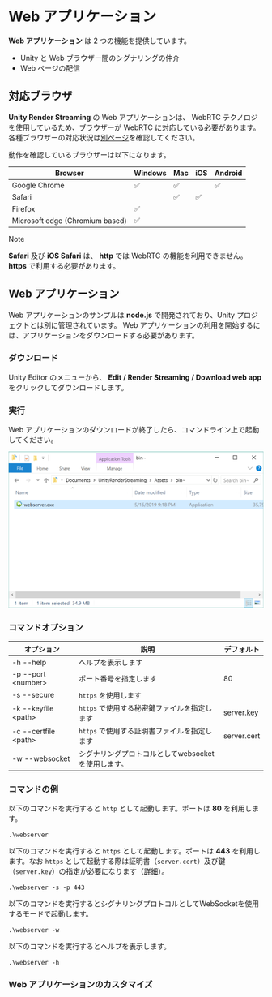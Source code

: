 # Web アプリケーション

**Web アプリケーション** は 2 つの機能を提供しています。

- Unity と Web ブラウザー間のシグナリングの仲介
- Web ページの配信

## 対応ブラウザ

**Unity Render Streaming** の Web アプリケーションは、 WebRTC テクノロジを使用しているため、ブラウザーが WebRTC に対応している必要があります。各種ブラウザーの対応状況は[別ページ](https://caniuse.com/#search=webrtc)を確認してください。

動作を確認しているブラウザーは以下になります。

| Browser                           | Windows            | Mac                | iOS                | Android            |
| --------------------------------- | ------------------ | ------------------ | ------------------ | ------------------ |
| Google Chrome                     | :white_check_mark: | :white_check_mark: |                    | :white_check_mark: |
| Safari                            |                    | :white_check_mark: | :white_check_mark: |                    |
| Firefox                           | :white_check_mark: |                    |                    |                    |
| Microsoft edge (Chromium based)   | :white_check_mark: |                    |                    |                    |

> [!NOTE]
> **Safari** 及び **iOS Safari** は、 **http** では WebRTC の機能を利用できません。 **https** で利用する必要があります。

## Web アプリケーション

Web アプリケーションのサンプルは **node.js** で開発されており、Unity プロジェクトとは別に管理されています。
Web アプリケーションの利用を開始するには、アプリケーションをダウンロードする必要があります。 

### ダウンロード

Unity Editor のメニューから、 **Edit / Render Streaming / Download web app** をクリックしてダウンロードします。


### 実行

Web アプリケーションのダウンロードが終了したら、コマンドライン上で起動してください。

![Launch webserver explorer](../images/launch_webserver_explorer.png)

### コマンドオプション

| オプション             | 説明                                       | デフォルト   |
| --------------------- | ----------------------------------------  | ----------- |
| -h --help             | ヘルプを表示します                          |             |
| -p --port \<number\>  | ポート番号を指定します                       | 80          |
| -s --secure           | `https` を使用します                      |            |
| -k --keyfile \<path\> | `https` で使用する秘密鍵ファイルを指定します | server.key  |
| -c --certfile \<path\>| `https` で使用する証明書ファイルを指定します | server.cert |
| -w --websocket        | シグナリングプロトコルとしてwebsocketを使用します。 |         |

### コマンドの例

以下のコマンドを実行すると `http` として起動します。ポートは **80** を利用します。

```shell
.\webserver
```

以下のコマンドを実行すると `https` として起動します。ポートは **443** を利用します。なお `https` として起動する際は証明書（`server.cert`）及び鍵（`server.key`）の指定が必要になります（[詳細](https.md)）。

```shell
.\webserver -s -p 443
```

以下のコマンドを実行するとシグナリングプロトコルとしてWebSocketを使用するモードで起動します。

```shell
.\webserver -w
```

以下のコマンドを実行するとヘルプを表示します。

```shell
.\webserver -h
```

### Web アプリケーションのカスタマイズ

